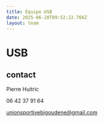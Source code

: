 ```yaml
---
title: Équipe USB
date: 2025-06-20T09:52:22.766Z
layout: team
---
```


# USB



## contact 

Pierre Huitric 

06 42 37 91 64

unionsportivebigoudene@gmail.com

